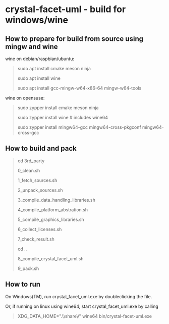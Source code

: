 
crystal-facet-uml - build for windows/wine
=============

How to prepare for build from source using mingw and wine
-----------

wine on debian/raspbian/ubuntu:

> sudo apt install cmake meson ninja
>
> sudo apt install wine
>
> sudo apt install gcc-mingw-w64-x86-64 mingw-w64-tools

wine on opensuse:

> sudo zypper install cmake meson ninja
>
> sudo zypper install wine  # includes wine64
>
> sudo zypper install mingw64-gcc mingw64-cross-pkgconf mingw64-cross-gcc

How to build and pack
-----------

> cd 3rd_party
>
> 0_clean.sh
>
> 1_fetch_sources.sh
>
> 2_unpack_sources.sh
>
> 3_compile_data_handling_libraries.sh
>
> 4_compile_platform_abstration.sh
>
> 5_compile_graphics_libraries.sh
>
> 6_collect_licenses.sh
>
> 7_check_result.sh
>
> cd ..
>
> 8_compile_crystal_facet_uml.sh
>
> 9_pack.sh

How to run
-----------

On Windows(TM), run crystal_facet_uml.exe by doubleclicking the file.

Or, if running on linux using wine64, start crystal_facet_uml.exe by calling

> XDG_DATA_HOME=".\\\\share\\\\" wine64 bin/crystal-facet-uml.exe
